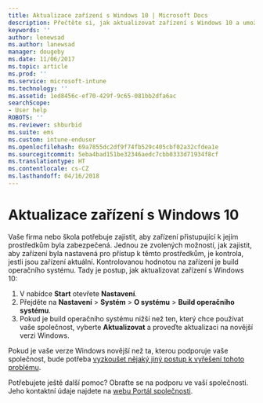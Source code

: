 ```yaml
---
title: Aktualizace zařízení s Windows 10 | Microsoft Docs
description: Přečtěte si, jak aktualizovat zařízení s Windows 10 a umožnit mu tak přístup k prostředkům společnosti.
keywords: ''
author: lenewsad
ms.author: lanewsad
manager: dougeby
ms.date: 11/06/2017
ms.topic: article
ms.prod: ''
ms.service: microsoft-intune
ms.technology: ''
ms.assetid: 1ed8456c-ef70-429f-9c65-081bb2dfa6ac
searchScope:
- User help
ROBOTS: ''
ms.reviewer: shburbid
ms.suite: ems
ms.custom: intune-enduser
ms.openlocfilehash: 69a7855dc2df9f74fb529c405cbf02a32cfdea1e
ms.sourcegitcommit: 5eba4bad151be32346aedc7cbb0333d71934f8cf
ms.translationtype: HT
ms.contentlocale: cs-CZ
ms.lasthandoff: 04/16/2018
---
```

# <a name="update-your-windows-10-device"></a>Aktualizace zařízení s Windows 10

Vaše firma nebo škola potřebuje zajistit, aby zařízení přistupující k jejím prostředkům byla zabezpečená. Jednou ze zvolených možností, jak zajistit, aby zařízení byla nastavená pro přístup k těmto prostředkům, je kontrola, jestli jsou zařízení aktuální. Kontrolovanou hodnotou na zařízení je build operačního systému. Tady je postup, jak aktualizovat zařízení s Windows 10:

1. V nabídce **Start** otevřete **Nastavení**.
2. Přejděte na **Nastavení** > **Systém** > **O systému** > **Build operačního systému**.
3. Pokud je build operačního systému nižší než ten, který chce používat vaše společnost, vyberte **Aktualizovat** a proveďte aktualizaci na novější verzi Windows.

Pokud je vaše verze Windows novější než ta, kterou podporuje vaše společnost, bude potřeba [vyzkoušet nějaký jiný postup k vyřešení tohoto problému](your-windows-version-isnt-yet-supported.md).

Potřebujete ještě další pomoc? Obraťte se na podporu ve vaší společnosti. Jeho kontaktní údaje najdete na [webu Portál společnosti](https://portal.manage.microsoft.com#HelpDeskDialog).
